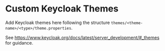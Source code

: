 # Custom Keycloak Themes

Add Keycloak themes here following the structure `themes/<theme-name>/<type>/theme.properties`.

See https://www.keycloak.org/docs/latest/server_development/#_themes for guidance.
